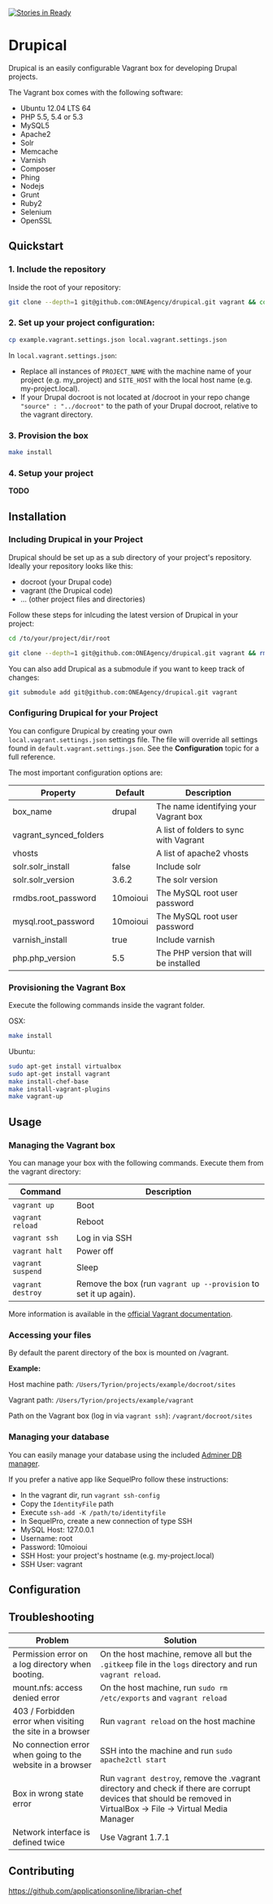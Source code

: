 [![Stories in Ready](https://badge.waffle.io/ONEAgency/drupical.png?label=ready&title=Ready)](https://waffle.io/ONEAgency/drupical)
# Drupical

Drupical is an easily configurable Vagrant box for developing Drupal projects.

The Vagrant box comes with the following software:

- Ubuntu 12.04 LTS 64
- PHP 5.5, 5.4 or 5.3
- MySQL5
- Apache2
- Solr
- Memcache
- Varnish
- Composer
- Phing
- Nodejs
- Grunt
- Ruby2
- Selenium
- OpenSSL

## Quickstart

### 1. Include the repository

Inside the root of your repository:

```bash
git clone --depth=1 git@github.com:ONEAgency/drupical.git vagrant && cd vagrant && rm -rf .git
```

### 2. Set up your project configuration:

```bash
cp example.vagrant.settings.json local.vagrant.settings.json
```

In `local.vagrant.settings.json`:

- Replace all instances of `PROJECT_NAME` with the machine name of your project (e.g. my_project) and `SITE_HOST` with the local host name (e.g. my-project.local).
- If your Drupal docroot is not located at /docroot in your repo change `"source" : "../docroot"` to the path of your Drupal docroot, relative to the vagrant directory.

### 3. Provision the box

```bash
make install
```

### 4. Setup your project

**TODO**

## Installation

### Including Drupical in your Project

Drupical should be set up as a sub directory of your project's repository. Ideally your repository looks like this:

- docroot (your Drupal code)
- vagrant (the Drupical code)
- ... (other project files and directories)

Follow these steps for inlcuding the latest version of Drupical in your project:

```bash
cd /to/your/project/dir/root
```
```bash
git clone --depth=1 git@github.com:ONEAgency/drupical.git vagrant && rm -rf vagrant/.git
```

You can also add Drupical as a submodule if you want to keep track of changes:

```bash
git submodule add git@github.com:ONEAgency/drupical.git vagrant
```

### Configuring Drupical for your Project

You can configure Drupical by creating your own `local.vagrant.settings.json` settings file. The file will override all settings found in `default.vagrant.settings.json`. See the **Configuration** topic for a full reference.

The most important configuration options are:

Property | Default | Description
---------|---------|------------
box_name | drupal | The name identifying your Vagrant box
vagrant_synced_folders | | A list of folders to sync with Vagrant
vhosts | | A list of apache2 vhosts
solr.solr_install | false | Include solr
solr.solr_version | 3.6.2 | The solr version
rmdbs.root_password | 10moioui | The MySQL root user password
mysql.root_password | 10moioui | The MySQL root user password
varnish_install | true | Include varnish
php.php_version | 5.5 | The PHP version that will be installed

### Provisioning the Vagrant Box

Execute the following commands inside the vagrant folder.

OSX:

```bash
make install
```

Ubuntu:

```bash
sudo apt-get install virtualbox 
sudo apt-get install vagrant
make install-chef-base
make install-vagrant-plugins
make vagrant-up
```

## Usage

### Managing the Vagrant box

You can manage your box with the following commands. Execute them from the vagrant directory:

Command | Description
--------|------------
`vagrant up` | Boot
`vagrant reload` | Reboot
`vagrant ssh` | Log in via SSH
`vagrant halt` | Power off
`vagrant suspend` | Sleep
`vagrant destroy` | Remove the box (run `vagrant up --provision` to set it up again).

More information is available in the [official Vagrant documentation](https://docs.vagrantup.com/v2/cli/index.html).

### Accessing your files

By default the parent directory of the box is mounted on /vagrant. 

**Example:**

Host machine path: `/Users/Tyrion/projects/example/docroot/sites`

Vagrant path: `/Users/Tyrion/projects/example/vagrant`

Path on the Vagrant box (log in via `vagrant ssh`): `/vagrant/docroot/sites`

### Managing your database

You can easily manage your database using the included [Adminer DB manager](http://adminer.tools.drupical.local/).

If you prefer a native app like SequelPro follow these instructions:

- In the vagrant dir, run `vagrant ssh-config`
- Copy the `IdentityFile` path
- Execute `ssh-add -K /path/to/identityfile`
- In SequelPro, create a new connection of type SSH
- MySQL Host: 127.0.0.1
- Username: root
- Password: 10moioui
- SSH Host: your project's hostname (e.g. my-project.local)
- SSH User: vagrant

## Configuration

## Troubleshooting

Problem | Solution
--------|---------
Permission error on a log directory when booting. | On the host machine, remove all but the `.gitkeep` file in the `logs` directory and run `vagrant reload`.
mount.nfs: access denied error | On the host machine, run `sudo rm /etc/exports` and `vagrant reload`
403 / Forbidden error when visiting the site in a browser | Run `vagrant reload` on the host machine
No connection error when going to the website in a browser | SSH into the machine and run `sudo apache2ctl start`
Box in wrong state error | Run `vagrant destroy`, remove the .vagrant directory and check if there are corrupt devices that should be removed in VirtualBox -> File -> Virtual Media Manager
Network interface is defined twice | Use Vagrant 1.7.1

## Contributing

https://github.com/applicationsonline/librarian-chef
